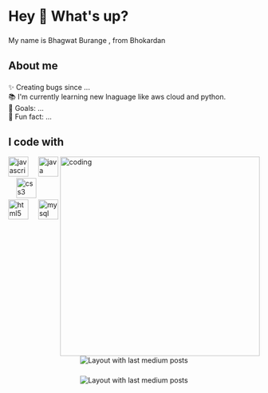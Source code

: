 <h1 align="left">Hey 👋 What's up?</h1>

###

<p align="left">My name is Bhagwat Burange , from Bhokardan</p>

###

<h2 align="left">About me</h2>

###

<p align="left">✨ Creating bugs since ...<br>📚 I'm currently learning  new lnaguage like aws cloud and python.<br>🎯 Goals: ...<br>🎲 Fun fact: ...</p>

###

<h2 align="left">I code with</h2>
<img  align="right" alt="coding" width="400" src="https://cloudinary-assets.dostuffmedia.com/res/dostuff-media/image/upload/event-7250270/1484124539.jpg"

###

<div align="left">
  <img src="https://cdn.jsdelivr.net/gh/devicons/devicon/icons/javascript/javascript-original.svg" height="40" alt="javascript logo"  />
  <img width="12" />
  <img src="https://cdn.jsdelivr.net/gh/devicons/devicon/icons/java/java-original.svg" height="40" alt="java logo"  />
  <img width="12" />
  <img src="https://cdn.jsdelivr.net/gh/devicons/devicon/icons/css3/css3-original.svg" height="40" alt="css3 logo"  />
  <img width="12" />
  <img src="https://cdn.jsdelivr.net/gh/devicons/devicon/icons/html5/html5-original.svg" height="40" alt="html5 logo"  />
  <img width="12" />
  <img src="https://cdn.jsdelivr.net/gh/devicons/devicon/icons/mysql/mysql-original.svg" height="40" alt="mysql logo"  />
</div>

###

<div align="center">
  <img src="https://github-read-medium-git-main.pahlevikun.vercel.app/latest?limit=4&username=the_Bhagvat" alt="Layout with last medium posts"  />
</div>

###

<div align="center">
  <img src="https://github-read-medium-git-main.pahlevikun.vercel.app/latest?limit=4" alt="Layout with last medium posts"  />
</div>

###

